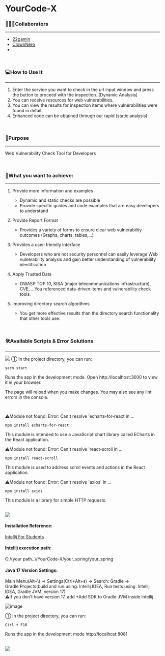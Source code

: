 # YourCode-X

### 🧑🏻‍💻Collaborators
---
- [22gamin](https://github.com/22gamin)
- [ClownNero](https://github.com/ClownNero)
- 
<br>

### 💻How to Use It
---
1. Enter the service you want to check in the url input window and press the button to proceed with the inspection. (Dynamic Analysis)
2. You can receive resources for web vulnerabilities.
3. You can view the results for inspection items where vulnerabilities were found in detail.
4. Enhanced code can be obtained through our rapid (static analysis)
<br>

### 📌Purpose
---
Web Vulnerability Check Tool for Developers

<br>

### 📌What you want to achieve:
---
1. Provide more information and examples
   - Dynamic and static checks are possible
   - Provide specific guides and code examples that are easy developers to understand

2. Provide Report Format
   - Provides a variety of forms to ensure clear web vulnerability outcomes 
   (Graphs, charts, tables,...)

3. Provides a user-friendly interface
   - Developers who are not security personnel can easily leverage Web vulnerability analysis and gain better understanding of vulnerability identification

4. Apply Trusted Data
   - OWASP TOP 10, KISA (major telecommunications infrastructure), CVE, ...You referenced data-driven items and vulnerability check tools.

5. Improving directory search algorithms
   - You get more effective results than the directory search functionality that other tools use.
<br>

### 🛠️Available Scripts & Error Solutions
---
<img src="https://img.shields.io/badge/React-61DAFB?style=flat&logo=react&logoColor=black">
① In the project directory, you can run:

    yarn start

Runs the app in the development mode.
Open http://localhost:3000 to view it in your browser.

The page will reload when you make changes.
You may also see any lint errors in the console.

<br>

⚠️Module not found: Error:
Can't resolve 'echarts-for-react in ...

    npm install echarts-for-react

This module is intended to use a JavaScript chart library called ECharts in the React application.


⚠️Module not found: Error:
Can't resolve 'react-scroll in ...

    npm install react-scroll

This module is used to address scroll events and actions in the React application.


⚠️Module not found: Error:
Can't resolve 'axios' in ...

    npm install axios

This module is a library for simple HTTP requests.

<br>

<img src="https://img.shields.io/badge/Intellij-ED1C24?style=flat&logo=intellijidea&logoColor=black">

#### <strong>Installation Reference:</strong>
[Intellij For Students](https://cheershennah.tistory.com/160)

#### <strong>Intellij execution path:</strong>
C:/(your path..)/YourCode-X/your_spring/your_spring

#### <strong>Java 17 Version Settings:</strong>

Main Menu(Alt+\\) -> Settings(Ctrl+Alt+s) -> Search: Gradle -> \
Gradle Projects(build and run using: Intellij IDEA, Run tests using: Intellij IDEA, Gradle JVM: version 17)\
⚠️If you don't have version 17, add +Add SDK to Gradle JVM inside Intellij

![image](https://github.com/ClownNero/YourCode-X/assets/123449464/8eaa85d1-1aa3-4d8e-9604-567d77615859)



① In the project directory, you can run:

    Ctrl + F10

Runs the app in the development mode http://localhost:8081

<br>

<img src="https://img.shields.io/badge/MySQL-4479A1?style=flat&logo=MySQL&logoColor=black"> 

#### 







